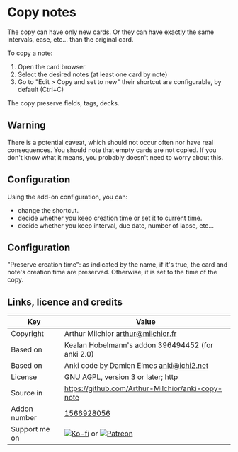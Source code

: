 # Copy notes

The copy can have only new cards. Or they can have exactly the same
intervals, ease, etc... than the original card.

To copy a note:
1. Open the card browser
2. Select the desired notes (at least one card by note)
3. Go to "Edit > Copy and set to new" their shortcut are configurable,
   by default (Ctrl+C)

The copy preserve fields, tags, decks.

## Warning
There is a potential caveat, which should not occur often nor have
real consequences. You should note that empty cards are not copied. If
you don't know what it means, you probably doesn't need to worry about
this.
## Configuration
Using the add-on configuration, you can:
* change the shortcut.
* decide whether you keep creation time or set it to current time.
* decide whether you keep interval, due date, number of lapse, etc...

## Configuration
"Preserve creation time": as indicated by the name, if it's true, the card and note's creation time are preserved. Otherwise, it is set to the time of the copy.

## Links, licence and credits

Key         |Value
------------|-------------------------------------------------------------------
Copyright   |Arthur Milchior <arthur@milchior.fr>
Based on    |Kealan Hobelmann's addon 396494452 (for anki 2.0)
Based on    |Anki code by Damien Elmes <anki@ichi2.net>
License     |GNU AGPL, version 3 or later; http|//www.gnu.org/licenses/agpl.html
Source in   |https://github.com/Arthur-Milchior/anki-copy-note
Addon number| [1566928056](https://ankiweb.net/shared/info/1566928056)
Support me on| [![Ko-fi](https://ko-fi.com/img/Kofi_Logo_Blue.svg)](Ko-fi.com/arthurmilchior) or [![Patreon](http://www.milchior.fr/patreon.png)](https://www.patreon.com/bePatron?u=146206)
